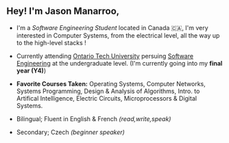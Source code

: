 ## Hey! I'm Jason Manarroo, 
* I'm a *Software Engineering Student* located in Canada 🇨🇦, I'm very interested in Computer Systems, from the electrical level, all the way up to the high-level stacks !

- Currently attending [Ontario Tech University](https://ontariotechu.ca/) persuing [Software Engineering](https://ontariotechu.ca/programs/undergraduate/engineering/software-engineering/index.php) at the undergraduate level. (I'm currently going into my **final year (Y4)**)

- **Favorite Courses Taken:** Operating Systems, Computer Networks, Systems Programming, Design & Analysis of Algorithms, Intro. to Artifical Intelligence, Electric Circuits, Microprocessors & Digital Systems.

- Bilingual; Fluent in English & French *(read,write,speak)*
- Secondary; Czech *(beginner speaker)*